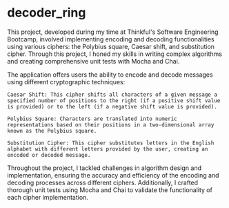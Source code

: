 # decoder_ring
This project, developed during my time at Thinkful's Software Engineering Bootcamp, involved implementing encoding and decoding functionalities using various ciphers: the Polybius square, Caesar shift, and substitution cipher. Through this project, I honed my skills in writing complex algorithms and creating comprehensive unit tests with Mocha and Chai.

The application offers users the ability to encode and decode messages using different cryptographic techniques:

    Caesar Shift: This cipher shifts all characters of a given message a specified number of positions to the right (if a positive shift value is provided) or to the left (if a negative shift value is provided).

    Polybius Square: Characters are translated into numeric representations based on their positions in a two-dimensional array known as the Polybius square.

    Substitution Cipher: This cipher substitutes letters in the English alphabet with different letters provided by the user, creating an encoded or decoded message.

Throughout the project, I tackled challenges in algorithm design and implementation, ensuring the accuracy and efficiency of the encoding and decoding processes across different ciphers. Additionally, I crafted thorough unit tests using Mocha and Chai to validate the functionality of each cipher implementation.
